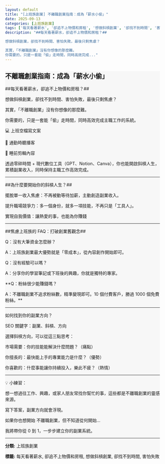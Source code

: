 ```yaml
---
layout: default
title: "[上班族創業] 不離職創業指南：成為「薪水小偷」"
date: 2025-09-13
categories: [上班族創業]
tags: ['每天看著薪水', '卻追不上物價和房租', '想做斜槓創業', '卻找不到時間', '害怕失敗']
description: "##每天看著薪水，卻追不上物價和房租？##

想做斜槓創業，卻找不到時間、害怕失敗，最後只剩焦慮？

其實，「不離職創業」沒有你想像的那麼難。
你需要的，只是一套能「偷」走時間，同時高效完成..."
---
```


<section class="card-section" style="background:#f7f7f7;">
<h2>不離職創業指南：成為「薪水小偷」</h2>
<p>##每天看著薪水，卻追不上物價和房租？##</p>
<p>想做斜槓創業，卻找不到時間、害怕失敗，最後只剩焦慮？</p>
<p>其實，「不離職創業」沒有你想像的那麼難。</p>
<p>你需要的，只是一套能「偷」走時間，同時高效完成主職工作的系統。</p>
<p>💻 上班空檔寫文案</p>
<p>📱 通勤時聽播客</p>
<p>🌙 睡前剪輯內容</p>
<p>透過零碎時間 + 現代數位工具（GPT、Notion、Canva），你也能開啟斜槓人生，累積副業收入，同時保持主職工作高效完成。</p>
<hr>
<p>##為什麼要開始你的斜槓人生？##</p>
<p>擺脫單一收入焦慮：不再被動等待加薪，主動創造副業收入。</p>
<p>提升職場競爭力：多一個身份，就多一項技能，不再只是「工具人」。</p>
<p>實現自我價值：讓熱愛的事，也能為你賺錢</p>
<hr>
<p>##焦慮上班族的 FAQ：打破創業舊觀念##</p>
<p>Q：沒有大筆資金怎麼辦？</p>
<p>A：上班族創業最大優勢就是「零成本」，從內容創作開始即可。</p>
<p>Q：沒有經驗可以嗎？</p>
<p>A：分享你的學習筆記或下班後的興趣，你就是獨特的專家。</p>
<p>**Q：粉絲很少能賺錢嗎？</p>
<p>A：不離職創業不追求粉絲數，精準變現即可。10 個付費客戶，勝過 1000 個免費粉絲。**</p>
<hr>
<p>如何找到你的副業方向？</p>
<p>SEO 關鍵字：副業、斜槓、方向</p>
<p>選擇斜槓方向，可以從這三點思考：</p>
<p>市場需要：你的技能能解決什麼問題？（痛點）</p>
<p>你擅長的：最快能上手的專業能力是什麼？（優勢）</p>
<p>你喜歡的：什麼事能讓你持續投入，樂此不疲？（熱情）</p>
<hr>
<p>💡 小練習：</p>
<p>想一想過往工作、興趣，或家人朋友常找你幫忙的事，這些都是不離職創業的靈感來源。</p>
<p>寫下答案，副業方向就會浮現。</p>
<p>如果你也想開始 不離職創業，但不知道從何開始…</p>
<p>我將帶你從 0 到 1，一步步建立你的副業系統。</p>
<hr>
<p><strong>分類:</strong> 上班族創業</p>
<p><strong>標籤:</strong> 每天看著薪水, 卻追不上物價和房租, 想做斜槓創業, 卻找不到時間, 害怕失敗</p>

